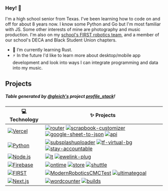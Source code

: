 ### Hey! 👋

I'm a high school senior from Texas. I've been learning how to code on and off for about 8 years now. I know some Python and Go but I'm most familiar with JS. Some other interests of mine are photography and music production. I'm also on my [school's FIRST robotics team](https://jasonaa.me/gb), and a member of our school's DECA and Black Student Union chapters.

- 📖  I’m currently learning Rust.
- ⚡ In the future I'd like to learn more about desktop/mobile app development and look into ways I can integrate programming and data into my music.

## Projects
##### Table generated by [@gleich's](https://github.com/gleich/) project [profile_stack](https://github.com/gleich/profile_stack)!
<!-- START OF PROFILE STACK, DO NOT REMOVE -->
| 💻 **Technology** | ✨ **Projects** |
|-|-|
| [![Vercel](https://img.shields.io/static/v1?label=&message=Vercel&color=111111&logo=vercel&logoColor=white)](https://vercel.com) | [![router](https://img.shields.io/static/v1?label=&message=router&color=000605&logo=github&logoColor=white&labelColor=000605)](https://github.com/jasonappah/router) [![scrapbook-customizer](https://img.shields.io/static/v1?label=&message=scrapbook-customizer&color=000605&logo=github&logoColor=white&labelColor=000605)](https://github.com/jasonappah/scrapbook-customizer) [![google-sheet-to-json](https://img.shields.io/static/v1?label=&message=google-sheet-to-json&color=000605&logo=github&logoColor=white&labelColor=000605)](https://github.com/jasonappah/google-sheet-to-json) [![api](https://img.shields.io/static/v1?label=&message=api&color=000605&logo=github&logoColor=white&labelColor=000605)](https://github.com/jasonappah/api) |
| [![Python](https://img.shields.io/static/v1?label=&message=Python&color=3776ab&logo=python&logoColor=white)](https://python.org) | [![subsplashuploader](https://img.shields.io/static/v1?label=&message=subsplashuploader&color=000605&logo=github&logoColor=white&labelColor=000605)](https://github.com/jasonappah/subsplashuploader) [![tf-virtual-bg](https://img.shields.io/static/v1?label=&message=tf-virtual-bg%20%28WIP%29&color=000605&logo=github&logoColor=white&labelColor=000605)](https://github.com/jasonappah/tf-virtual-bg) [![stay-accountable](https://img.shields.io/static/v1?label=&message=stay-accountable%20%28WIP%29&color=000605&logo=github&logoColor=white&labelColor=000605)](https://github.com/jasonappah/stay-accountable) |
| [![Node.js](https://img.shields.io/static/v1?label=&message=Node.js&color=339933&logo=node.js&logoColor=white)](https://nodejs.org) | [![lt](https://img.shields.io/static/v1?label=&message=lt%20%28WIP%29&color=000605&logo=github&logoColor=white&labelColor=000605)](https://github.com/jasonappah/lt) [![ewelink-plug](https://img.shields.io/static/v1?label=&message=ewelink-plug&color=000605&logo=github&logoColor=white&labelColor=000605)](https://github.com/jasonappah/ewelink-plug) |
| [![Firebase](https://img.shields.io/static/v1?label=&message=Firebase&color=ffca28&logo=firebase&logoColor=000000)](https://firebase.google.com/) | [![ontime](https://img.shields.io/static/v1?label=&message=ontime%20%28WIP%29&color=000605&logo=github&logoColor=white&labelColor=000605)](https://github.com/jasonappah/ontime) [![store](https://img.shields.io/static/v1?label=&message=store%20%28WIP%29&color=000605&logo=github&logoColor=white&labelColor=000605)](https://github.com/jasonappah/store) [![shuttle](https://img.shields.io/static/v1?label=&message=shuttle%20%28WIP%29&color=000605&logo=github&logoColor=white&labelColor=000605)](https://github.com/jasonappah/shuttle) |
| [![FIRST](https://img.shields.io/static/v1?label=&message=FIRST&color=0066b3&logo=first&logoColor=ffffff)](https://bit.ly/grizzlybots) | [![ModernRoboticsCMCTest](https://img.shields.io/static/v1?label=&message=ModernRoboticsCMCTest&color=000605&logo=github&logoColor=white&labelColor=000605)](https://github.com/grizzlybots11918/ModernRoboticsCMCTest) [![ultimategoal](https://img.shields.io/static/v1?label=&message=ultimategoal%20%28WIP%29&color=000605&logo=github&logoColor=white&labelColor=000605)](https://github.com/grizzlybots11918/ultimategoal) |
| [![Next.js](https://img.shields.io/static/v1?label=&message=Next.js&color=111111&logo=next.js&logoColor=white)](https://nextjs.org) | [![wordcounter](https://img.shields.io/static/v1?label=&message=wordcounter&color=000605&logo=github&logoColor=white&labelColor=000605)](https://github.com/jasonappah/wordcounter) [![builds](https://img.shields.io/static/v1?label=&message=builds&color=000605&logo=github&logoColor=white&labelColor=000605)](https://github.com/grizzlybots11918/builds) |
<!-- END OF PROFILE STACK, DO NOT REMOVE -->
